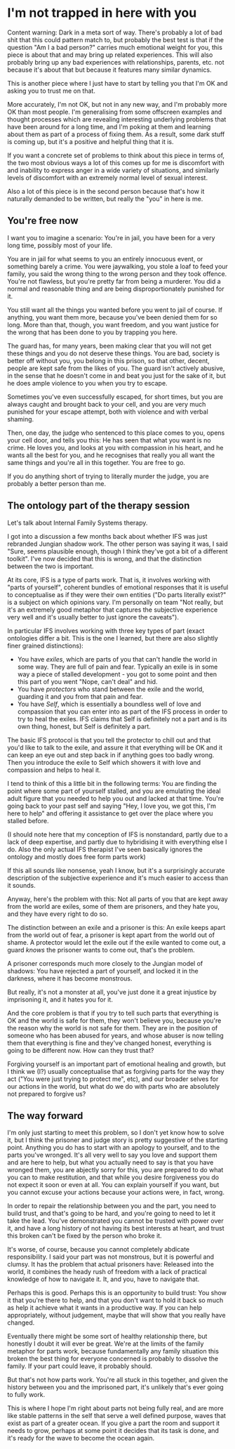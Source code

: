 # I'm not trapped in here with you

Content warning: Dark in a meta sort of way. There's probably a lot of bad shit that this could pattern match to, but probably the best test is that if the question "Am I a bad person?" carries much emotional weight for you, this piece is about that and may bring up related experiences.
This will also probably bring up any bad experiences with relationships, parents, etc. not because it's about that but because it features many similar dynamics.

This is another piece where I just have to start by telling you that I'm OK and asking you to trust me on that.

More accurately, I'm not OK, but not in any new way, and I'm probably more OK than most people.
I'm generalising from some offscreen examples and thought processes which are revealing interesting underlying problems that have been around for a long time, and I'm poking at them and learning about them as part of a process of fixing them. As a result, some dark stuff is coming up, but it's a positive and helpful thing that it is.

If you want a concrete set of problems to think about this piece in terms of, the two most obvious ways a lot of this comes up for me is discomfort with and inability to express anger in a wide variety of situations, and similarly levels of discomfort with an extremely normal level of sexual interest.

Also a lot of this piece is in the second person because that's how it naturally demanded to be written, but really the "you" in here is me.

## You're free now

I want you to imagine a scenario: You're in jail, you have been for a very long time, possibly most of your life. 

You are in jail for what seems to you an entirely innocuous event, or something barely a crime. You were jaywalking, you stole a loaf to feed your family,
you said the wrong thing to the wrong person and they took offence. You're not flawless, but you're pretty far from being a murderer. You did a normal and reasonable thing and are being disproportionately punished for it.

You still want all the things you wanted before you went to jail of course. If anything, you want them more, because you've been denied them for so long.
More than that, though, you want freedom, and you want justice for the wrong that has been done to you by trapping you here.

The guard has, for many years, been making clear that you will not get these things and you do not deserve these things.
You are bad, society is better off without you, you belong in this prison, so that other, decent, people are kept safe from the likes of you.
The guard isn't actively abusive, in the sense that he doesn't come in and beat you just for the sake of it,
but he does ample violence to you when you try to escape.

Sometimes you've even successfully escaped, for short times, but you are always caught and brought back to your cell,
and you are very much punished for your escape attempt, both with violence and with verbal shaming.

Then, one day, the judge who sentenced to this place comes to you, opens your cell door, and tells you this:
He has seen that what you want is no crime. He loves you, and looks at you with compassion in his heart, and he wants all the best for you,
and he recognises that really you all want the same things and you're all in this together. You are free to go.

If you do anything short of trying to literally murder the judge, you are probably a better person than me.

## The ontology part of the therapy session

Let's talk about Internal Family Systems therapy.

I got into a discussion a few months back about whether IFS was just rebranded Jungian shadow work. The other person was saying it was, I said "Sure, seems plausible enough, though I think they've got a bit of a different toolkit". I've now decided that this is wrong, and that the distinction between the two is important.

At its core, IFS is a type of parts work. That is, it involves working with "parts of yourself", coherent bundles of emotional responses that it is useful to conceptualise as if they were their own entities ("Do parts literally exist?" is a subject on which opinions vary. I'm personally on team "Not really, but it's an extremely good metaphor that captures the subjective experience very well and it's usually better to just ignore the caveats").

In particular IFS involves working with three key types of part (exact ontologies differ a bit. This is the one I learned, but there are also slightly finer grained distinctions):

* You have *exiles*, which are parts of you that can't handle the world in some way. They are full of pain and fear. Typically an exile is in some way a piece of stalled development - you got to some point and then this part of you went "Nope, can't deal" and hid.
* You have *protectors* who stand between the exile and the world, guarding it and you from that pain and fear.
* You have *Self*, which is essentially a boundless well of love and compassion that you can enter into as part of the IFS process in order to try to heal the exiles. IFS claims that Self is definitely not a part and is its own thing, honest, but Self is definitely a part.

The basic IFS protocol is that you tell the protector to chill out and that you'd like to talk to the exile, and assure it that everything will be OK and it can keep an eye out and step back in if anything goes too badly wrong. Then you introduce the exile to Self which showers it with love and compassion and helps to heal it.

I tend to think of this a little bit in the following terms: You are finding the point where some part of yourself stalled, and you are emulating the ideal adult figure that you needed to help you out and lacked at that time. You're going back to your past self and saying "Hey, I love you, we got this, I'm here to help" and offering it assistance to get over the place where you stalled before.

(I should note here that my conception of IFS is nonstandard, partly due to a lack of deep expertise, and partly due to hybridising it with everything else I do. Also the only actual IFS therapist I've seen basically ignores the ontology and mostly does free form parts work)

If this all sounds like nonsense, yeah I know, but it's a surprisingly accurate description of the subjective experience and it's much easier to access than it sounds.

Anyway, here's the problem with this: Not all parts of you that are kept away from the world are exiles, some of them are prisoners, and they hate you, and they have every right to do so.

The distinction between an exile and a prisoner is this: An exile keeps apart from the world out of fear, a prisoner is kept apart from the world out of shame.
A protector would let the exile out if the exile wanted to come out, a guard *knows* the prisoner wants to come out, that's the problem.

A prisoner corresponds much more closely to the Jungian model of shadows: You have rejected a part of yourself, and locked it in the darkness, where it has become monstrous.

But really, it's not a monster at all, you've just done it a great injustice by imprisoning it, and it hates you for it.

And the core problem is that if you try to tell such parts that everything is OK and the world is safe for them,
they won't believe you, because you're the reason why the world is not safe for them.
They are in the position of someone who has been abused for years, and whose abuser is now telling them that everything is fine and they've changed honest,
everything is going to be different now.
How can they trust that?

Forgiving yourself is an important part of emotional healing and growth, but I think we (I?) usually conceptualise that as forgiving parts for the way they act ("You were just trying to protect me", etc), and our broader selves for our actions in the world, but what do we do with parts who are absolutely not prepared to forgive us?

## The way forward

I'm only just starting to meet this problem, so I don't yet know how to solve it, but I think the prisoner and judge story is pretty suggestive of the starting point.
Anything you do has to start with an apology to yourself, and to the parts you've wronged. It's all very well to say you love and support them and are here to help,
but what you actually need to say is that you have wronged them, you are abjectly sorry for this, you are prepared to do what you can to make restitution, and that while you desire forgiveness you do not expect it soon or even at all. You can explain yourself if you want, but you cannot excuse your actions because your actions were, in fact, wrong.

In order to repair the relationship between you and the part, you need to build trust, and that's going to be hard, and you're going to need to let it take the lead.
You've demonstrated you cannot be trusted with power over it, and have a long history of not having its best interests at heart, and trust this broken can't be fixed by the person who broke it.

It's worse, of course, because you cannot completely abdicate responsibility. I said your part was not monstrous, but it is powerful and clumsy. It has the problem that actual prisoners have: Released into the world, it combines the heady rush of freedom with a lack of practical knowledge of how to navigate it. It, and you, have to navigate that.

Perhaps this is good. Perhaps this is an opportunity to build trust: You show it that you're there to help, and that you don't want to hold it back so much as help it achieve what it wants in a productive way. If you can help appropriately, without judgement, maybe that will show that you really have changed.

Eventually there might be some sort of healthy relationship there, but honestly I doubt it will ever be great. We're at the limits of the family metaphor for parts work,
because fundamentally any family situation this broken the best thing for everyone concerned is probably to dissolve the family. If your part could leave, it probably should.

But that's not how parts work. You're all stuck in this together, and given the history between you and the imprisoned part, it's unlikely that's ever going to fully work.

This is where I hope I'm right about parts not being fully real, and are more like stable patterns in the self that serve a well defined purpose,
waves that exist as part of a greater ocean.
If you give a part the room and support it needs to grow, perhaps at some point it decides that its task is done,
and it's ready for the wave to become the ocean again.
